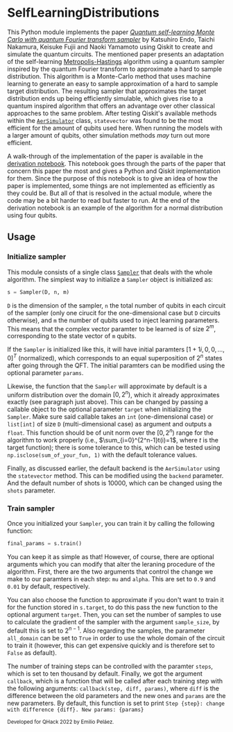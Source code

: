 # SelfLearningDistributions

This Python module implements the paper [*Quantum self-learning Monte Carlo with quantum Fourier transform sampler*](https://arxiv.org/abs/2005.14075) by Katsuhiro Endo, Taichi Nakamura, Keisuke Fujii and Naoki Yamamoto using Qiskit to create and simulate the quantum circuits. The mentioned paper presents an adaptation of the self-learning [Metropolis-Hastings](https://en.wikipedia.org/wiki/Metropolis–Hastings_algorithm) algorithm using a quantum sampler inspired by the quantum Fourier transform to approximate a hard to sample distribution. This algorithm is a Monte-Carlo method that uses machine learning to generate an easy to sample approximation of a hard to sample target distribution. The resulting sampler that approximates the target distribution ends up being efficiently simulable, which gives rise to a quantum inspired algorithm that offers an advantage over other classical approaches to the same problem. After testing Qiskit's available methods within the [`AerSimulator`](https://qiskit.org/documentation/stubs/qiskit.providers.aer.AerSimulator.html) class, `statevector` was found to be the most efficient for the amount of qubits used here. When running the models with a larger amount of qubits, other simulation methods *may* turn out more efficient. 

A walk-through of the implementation of the paper is available in the [derivation notebook](https://github.com/epelaaez/SelfLearningDistributions/tree/main/notebooks). This notebook goes through the parts of the paper that concern this paper the most and gives a Python and Qiskit implementation for them. Since the purpose of this notebook is to give an idea of how the paper is implemented, some things are not implemented as efficiently as they could be. But all of that is resolved in the actual module, where the code may be a bit harder to read but faster to run. At the end of the derivation notebook is an example of the algorithm for a normal distribution using four qubits. 

## Usage

### Initialize sampler

This module consists of a single class [`Sampler`](https://github.com/epelaaez/SelfLearningDistributions/blob/main/selflearning/sampler.py#L3) that deals with the whole algorithm. The simplest way to initialize a `Sampler` object is initialized as:

```python
s = Sampler(D, n, m)
```

`D` is the dimension of the sampler, `n` the total number of qubits in each circuit of the sampler (only one cirucit for the one-dimensional case but `D` circuits otherwise), and `m` the number of qubits used to inject learning parameters. This means that the complex vector paramter to be learned is of size $2^m$, corresponding to the state vector of `m` qubits.

If the `Sampler` is initialized like this, it will have initial paramters $[1 + 1i, 0, 0, \dots, 0]^T$ (normalized), which corresponds to an equal superposition of $2^n$ states after going through the QFT. The initial paramters can be modified using the optional parameter `params`.

Likewise, the function that the `Sampler` will approximate by default is a uniform distribution over the domain $[0, 2^n)$, which it already approximates exactly (see paragraph just above). This can be changed by passing a callable object to the optional parameter `target` when initializing the `Sampler`. Make sure said callable takes an `int` (one-dimensional case) or `list[int]` of size `D` (multi-dimensional case) as argument and outputs a `float`. This function should be of unit norm over the $[0, 2^n)$ range for the algorithm to work properly (i.e., $\sum_{i=0}^{2^n-1}t(i)=1$, where $t$ is the target function); there is some tolerance to this, which can be tested using `np.isclose(sum_of_your_fun, 1)` with the default tolerance values.

Finally, as discussed earlier, the default backend is the `AerSimulator` using the `statevector` method. This can be modified using the `backend` parameter. And the default number of shots is $10000$, which can be changed using the `shots` parameter.

### Train sampler

Once you initialized your `Sampler`, you can train it by calling the following function:

```python
final_params = s.train()
```

You can keep it as simple as that! However, of course, there are optional arguments which you can modify that alter the leraning procedure of the algorithm. First, there are the two arguments that control the change we make to our paramters in each step: `mu` and `alpha`. This are set to `0.9` and `0.01` by default, respectively. 

You can also choose the function to approximate if you don't want to train it for the function stored in `s.target`, to do this pass the new function to the optional argument `target`. Then, you can set the number of samples to use to calculate the gradient of the sampler with the argument `sample_size`, by default this is set to $2^{n-1}$. Also regarding the samples, the parameter `all_domain` can be set to `True` in order to use the whole domain of the circuit to train it (however, this can get expensive quickly and is therefore set to `False` as default).

The number of training steps can be controlled with the paramter `steps`, which is set to ten thousand by default. Finally, we got the argument `callback`, which is a function that will be called after each training step with the following arguments: `callback(step, diff, params)`, where `diff` is the difference between the old parameters and the new ones and `params` are the new parameters. By default, this function is set to print `Step {step}: change with difference {diff}. New params: {params}`

<sub>
Developed for QHack 2022 by Emilio Peláez.
</sub>
